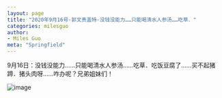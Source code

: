 ```yaml
---
layout: page
title: "2020年9月16号·郭文贵盖特·没钱没能力……只能喝清水人参汤……吃草．"
categories: milesguo
author:
- Miles Guo
meta: "Springfield"
---
```


9月16日：没钱没能力……只能喝清水人参汤……吃草．吃饭豆腐了……买不起猪蹄．猪头肉呀……咋办呢？兄弟姐妹们！ 

![image](../../../../image/milesguo/2020_09_16_Miles_Guo_Getter_6.png)
